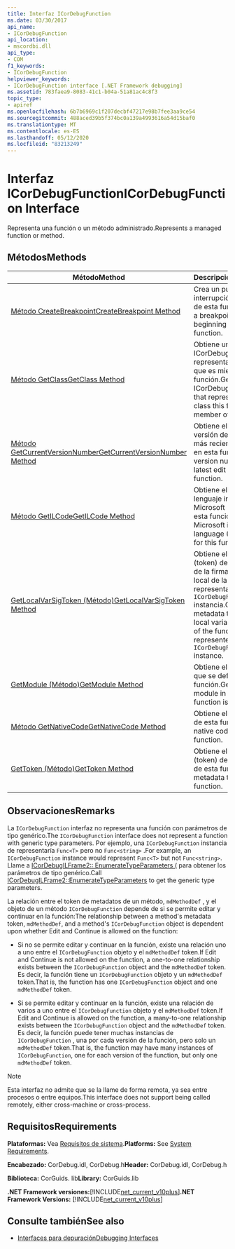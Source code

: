 ```yaml
---
title: Interfaz ICorDebugFunction
ms.date: 03/30/2017
api_name:
- ICorDebugFunction
api_location:
- mscordbi.dll
api_type:
- COM
f1_keywords:
- ICorDebugFunction
helpviewer_keywords:
- ICorDebugFunction interface [.NET Framework debugging]
ms.assetid: 783faea9-8083-41c1-b04a-51a81ac4c8f3
topic_type:
- apiref
ms.openlocfilehash: 6b7b6969c1f207decbf47217e98b7fee3aa9ce54
ms.sourcegitcommit: 488aced39b5f374bc0a139a4993616a54d15baf0
ms.translationtype: MT
ms.contentlocale: es-ES
ms.lasthandoff: 05/12/2020
ms.locfileid: "83213249"
---
```

# <a name="icordebugfunction-interface"></a><span data-ttu-id="efcd7-102">Interfaz ICorDebugFunction</span><span class="sxs-lookup"><span data-stu-id="efcd7-102">ICorDebugFunction Interface</span></span>

<span data-ttu-id="efcd7-103">Representa una función o un método administrado.</span><span class="sxs-lookup"><span data-stu-id="efcd7-103">Represents a managed function or method.</span></span>  
  
## <a name="methods"></a><span data-ttu-id="efcd7-104">Métodos</span><span class="sxs-lookup"><span data-stu-id="efcd7-104">Methods</span></span>  
  
|<span data-ttu-id="efcd7-105">Método</span><span class="sxs-lookup"><span data-stu-id="efcd7-105">Method</span></span>|<span data-ttu-id="efcd7-106">Descripción</span><span class="sxs-lookup"><span data-stu-id="efcd7-106">Description</span></span>|  
|------------|-----------------|  
|[<span data-ttu-id="efcd7-107">Método CreateBreakpoint</span><span class="sxs-lookup"><span data-stu-id="efcd7-107">CreateBreakpoint Method</span></span>](icordebugfunction-createbreakpoint-method.md)|<span data-ttu-id="efcd7-108">Crea un punto de interrupción al principio de esta función.</span><span class="sxs-lookup"><span data-stu-id="efcd7-108">Creates a breakpoint at the beginning of this function.</span></span>|  
|[<span data-ttu-id="efcd7-109">Método GetClass</span><span class="sxs-lookup"><span data-stu-id="efcd7-109">GetClass Method</span></span>](icordebugfunction-getclass-method.md)|<span data-ttu-id="efcd7-110">Obtiene un objeto ICorDebugClass que representa la clase de la que es miembro esta función.</span><span class="sxs-lookup"><span data-stu-id="efcd7-110">Gets an ICorDebugClass object that represents the class this function is a member of.</span></span>|  
|[<span data-ttu-id="efcd7-111">Método GetCurrentVersionNumber</span><span class="sxs-lookup"><span data-stu-id="efcd7-111">GetCurrentVersionNumber Method</span></span>](icordebugfunction-getcurrentversionnumber-method.md)|<span data-ttu-id="efcd7-112">Obtiene el número de versión de la edición más reciente realizada en esta función.</span><span class="sxs-lookup"><span data-stu-id="efcd7-112">Gets the version number of the latest edit made to this function.</span></span>|  
|[<span data-ttu-id="efcd7-113">Método GetILCode</span><span class="sxs-lookup"><span data-stu-id="efcd7-113">GetILCode Method</span></span>](icordebugfunction-getilcode-method.md)|<span data-ttu-id="efcd7-114">Obtiene el código del lenguaje intermedio de Microsoft (MSIL) de esta función.</span><span class="sxs-lookup"><span data-stu-id="efcd7-114">Gets the Microsoft intermediate language (MSIL) code for this function.</span></span>|  
|[<span data-ttu-id="efcd7-115">GetLocalVarSigToken (Método)</span><span class="sxs-lookup"><span data-stu-id="efcd7-115">GetLocalVarSigToken Method</span></span>](icordebugfunction-getlocalvarsigtoken-method.md)|<span data-ttu-id="efcd7-116">Obtiene el símbolo (token) de metadatos de la firma de variable local de la función representada por esta `ICorDebugFunction` instancia.</span><span class="sxs-lookup"><span data-stu-id="efcd7-116">Gets the metadata token for the local variable signature of the function that is represented by this `ICorDebugFunction` instance.</span></span>|  
|[<span data-ttu-id="efcd7-117">GetModule (Método)</span><span class="sxs-lookup"><span data-stu-id="efcd7-117">GetModule Method</span></span>](icordebugfunction-getmodule-method.md)|<span data-ttu-id="efcd7-118">Obtiene el módulo en el que se define esta función.</span><span class="sxs-lookup"><span data-stu-id="efcd7-118">Gets the module in which this function is defined.</span></span>|  
|[<span data-ttu-id="efcd7-119">Método GetNativeCode</span><span class="sxs-lookup"><span data-stu-id="efcd7-119">GetNativeCode Method</span></span>](icordebugfunction-getnativecode-method.md)|<span data-ttu-id="efcd7-120">Obtiene el código nativo de esta función.</span><span class="sxs-lookup"><span data-stu-id="efcd7-120">Gets the native code for this function.</span></span>|  
|[<span data-ttu-id="efcd7-121">GetToken (Método)</span><span class="sxs-lookup"><span data-stu-id="efcd7-121">GetToken Method</span></span>](icordebugfunction-gettoken-method.md)|<span data-ttu-id="efcd7-122">Obtiene el símbolo (token) de metadatos de esta función.</span><span class="sxs-lookup"><span data-stu-id="efcd7-122">Gets the metadata token for this function.</span></span>|  
  
## <a name="remarks"></a><span data-ttu-id="efcd7-123">Observaciones</span><span class="sxs-lookup"><span data-stu-id="efcd7-123">Remarks</span></span>  
 <span data-ttu-id="efcd7-124">La `ICorDebugFunction` interfaz no representa una función con parámetros de tipo genérico.</span><span class="sxs-lookup"><span data-stu-id="efcd7-124">The `ICorDebugFunction` interface does not represent a function with generic type parameters.</span></span> <span data-ttu-id="efcd7-125">Por ejemplo, una `ICorDebugFunction` instancia de representaría `Func<T>` pero no `Func<string>` .</span><span class="sxs-lookup"><span data-stu-id="efcd7-125">For example, an `ICorDebugFunction` instance would represent `Func<T>` but not `Func<string>`.</span></span> <span data-ttu-id="efcd7-126">Llame a [ICorDebugILFrame2:: EnumerateTypeParameters (](icordebugilframe2-enumeratetypeparameters-method.md) para obtener los parámetros de tipo genérico.</span><span class="sxs-lookup"><span data-stu-id="efcd7-126">Call [ICorDebugILFrame2::EnumerateTypeParameters](icordebugilframe2-enumeratetypeparameters-method.md) to get the generic type parameters.</span></span>  
  
 <span data-ttu-id="efcd7-127">La relación entre el token de metadatos de un método, `mdMethodDef` , y el objeto de un método `ICorDebugFunction` depende de si se permite editar y continuar en la función:</span><span class="sxs-lookup"><span data-stu-id="efcd7-127">The relationship between a method's metadata token, `mdMethodDef`, and a method's `ICorDebugFunction` object is dependent upon whether Edit and Continue is allowed on the function:</span></span>  
  
- <span data-ttu-id="efcd7-128">Si no se permite editar y continuar en la función, existe una relación uno a uno entre el `ICorDebugFunction` objeto y el `mdMethodDef` token.</span><span class="sxs-lookup"><span data-stu-id="efcd7-128">If Edit and Continue is not allowed on the function, a one-to-one relationship exists between the `ICorDebugFunction` object and the `mdMethodDef` token.</span></span> <span data-ttu-id="efcd7-129">Es decir, la función tiene un `ICorDebugFunction` objeto y un `mdMethodDef` token.</span><span class="sxs-lookup"><span data-stu-id="efcd7-129">That is, the function has one `ICorDebugFunction` object and one `mdMethodDef` token.</span></span>  
  
- <span data-ttu-id="efcd7-130">Si se permite editar y continuar en la función, existe una relación de varios a uno entre el `ICorDebugFunction` objeto y el `mdMethodDef` token.</span><span class="sxs-lookup"><span data-stu-id="efcd7-130">If Edit and Continue is allowed on the function, a many-to-one relationship exists between the `ICorDebugFunction` object and the `mdMethodDef` token.</span></span> <span data-ttu-id="efcd7-131">Es decir, la función puede tener muchas instancias de `ICorDebugFunction` , una por cada versión de la función, pero solo un `mdMethodDef` token.</span><span class="sxs-lookup"><span data-stu-id="efcd7-131">That is, the function may have many instances of `ICorDebugFunction`, one for each version of the function, but only one `mdMethodDef` token.</span></span>  
  
> [!NOTE]
> <span data-ttu-id="efcd7-132">Esta interfaz no admite que se la llame de forma remota, ya sea entre procesos o entre equipos.</span><span class="sxs-lookup"><span data-stu-id="efcd7-132">This interface does not support being called remotely, either cross-machine or cross-process.</span></span>  
  
## <a name="requirements"></a><span data-ttu-id="efcd7-133">Requisitos</span><span class="sxs-lookup"><span data-stu-id="efcd7-133">Requirements</span></span>  
 <span data-ttu-id="efcd7-134">**Plataformas:** Vea [Requisitos de sistema](../../get-started/system-requirements.md).</span><span class="sxs-lookup"><span data-stu-id="efcd7-134">**Platforms:** See [System Requirements](../../get-started/system-requirements.md).</span></span>  
  
 <span data-ttu-id="efcd7-135">**Encabezado:** CorDebug.idl, CorDebug.h</span><span class="sxs-lookup"><span data-stu-id="efcd7-135">**Header:** CorDebug.idl, CorDebug.h</span></span>  
  
 <span data-ttu-id="efcd7-136">**Biblioteca:**  CorGuids. lib</span><span class="sxs-lookup"><span data-stu-id="efcd7-136">**Library:**  CorGuids.lib</span></span>  
  
 <span data-ttu-id="efcd7-137">**.NET Framework versiones:**[!INCLUDE[net_current_v10plus](../../../../includes/net-current-v10plus-md.md)]</span><span class="sxs-lookup"><span data-stu-id="efcd7-137">**.NET Framework Versions:** [!INCLUDE[net_current_v10plus](../../../../includes/net-current-v10plus-md.md)]</span></span>  
  
## <a name="see-also"></a><span data-ttu-id="efcd7-138">Consulte también</span><span class="sxs-lookup"><span data-stu-id="efcd7-138">See also</span></span>

- [<span data-ttu-id="efcd7-139">Interfaces para depuración</span><span class="sxs-lookup"><span data-stu-id="efcd7-139">Debugging Interfaces</span></span>](debugging-interfaces.md)

